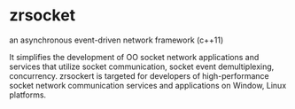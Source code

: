 # zrsocket
an asynchronous event-driven network framework (c++11)

It simplifies the development of OO socket network applications and services that utilize socket communication, 
socket event demultiplexing, concurrency. 
zrsockert is targeted for developers of high-performance socket network communication services 
and applications on Window, Linux platforms.
